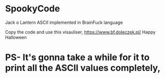 # SpookyCode
Jack o Lantern ASCII implemented in BrainFuck language

Copy the code and use this visauliser, https://www.bf.doleczek.pl/ 
Happy Halloween 
# PS- It's gonna take a while for it to print all the ASCII values completely,
